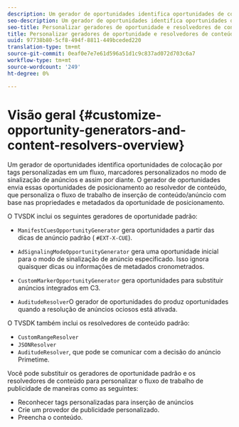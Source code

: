 ```yaml
---
description: Um gerador de oportunidades identifica oportunidades de colocação por tags personalizadas em um fluxo, marcadores personalizados no modo de sinalização de anúncios e assim por diante. O gerador de oportunidades envia essas oportunidades de posicionamento ao resolvedor de conteúdo, que personaliza o fluxo de trabalho de inserção de conteúdo/anúncio com base nas propriedades e metadados da oportunidade de posicionamento.
seo-description: Um gerador de oportunidades identifica oportunidades de colocação por tags personalizadas em um fluxo, marcadores personalizados no modo de sinalização de anúncios e assim por diante. O gerador de oportunidades envia essas oportunidades de posicionamento ao resolvedor de conteúdo, que personaliza o fluxo de trabalho de inserção de conteúdo/anúncio com base nas propriedades e metadados da oportunidade de posicionamento.
seo-title: Personalizar geradores de oportunidade e resolvedores de conteúdo
title: Personalizar geradores de oportunidade e resolvedores de conteúdo
uuid: 97738b80-5cf8-494f-8811-449bceded220
translation-type: tm+mt
source-git-commit: 0eaf0e7e7e61d596a51d1c9c837ad072d703c6a7
workflow-type: tm+mt
source-wordcount: '249'
ht-degree: 0%

---
```



# Visão geral {#customize-opportunity-generators-and-content-resolvers-overview}

Um gerador de oportunidades identifica oportunidades de colocação por tags personalizadas em um fluxo, marcadores personalizados no modo de sinalização de anúncios e assim por diante. O gerador de oportunidades envia essas oportunidades de posicionamento ao resolvedor de conteúdo, que personaliza o fluxo de trabalho de inserção de conteúdo/anúncio com base nas propriedades e metadados da oportunidade de posicionamento.

O TVSDK inclui os seguintes geradores de oportunidade padrão:

* `ManifestCuesOpportunityGenerator` gera oportunidades a partir das dicas de anúncio padrão (  `#EXT-X-CUE`).

* `AdSignalingModeOpportunityGenerator` gera uma oportunidade inicial para o modo de sinalização de anúncio especificado. Isso ignora quaisquer dicas ou informações de metadados cronometrados.
* `CustomMarkerOpportunityGenerator` gera oportunidades para substituir anúncios integrados em C3.
* `AuditudeResolver`O gerador de oportunidades do produz oportunidades quando a resolução de anúncios ociosos está ativada.

O TVSDK também inclui os resolvedores de conteúdo padrão:

* `CustomRangeResolver`
* `JSONResolver`
* `AuditudeResolver`, que pode se comunicar com a decisão do anúncio Primetime.

Você pode substituir os geradores de oportunidade padrão e os resolvedores de conteúdo para personalizar o fluxo de trabalho de publicidade de maneiras como as seguintes:

* Reconhecer tags personalizadas para inserção de anúncios
* Crie um provedor de publicidade personalizado.
* Preencha o conteúdo.